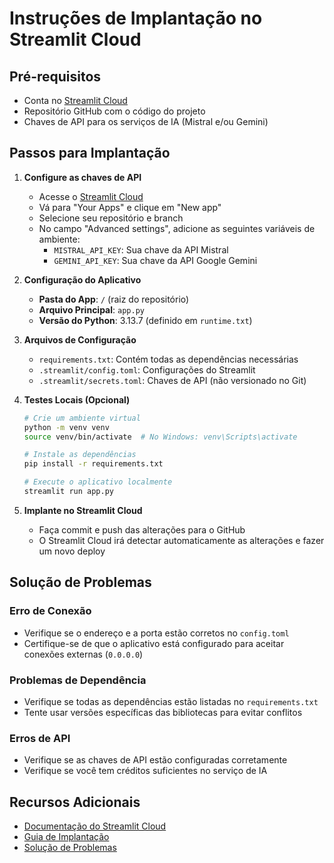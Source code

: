 # Instruções de Implantação no Streamlit Cloud

## Pré-requisitos
- Conta no [Streamlit Cloud](https://streamlit.io/cloud)
- Repositório GitHub com o código do projeto
- Chaves de API para os serviços de IA (Mistral e/ou Gemini)

## Passos para Implantação

1. **Configure as chaves de API**
   - Acesse o [Streamlit Cloud](https://share.streamlit.io/)
   - Vá para "Your Apps" e clique em "New app"
   - Selecione seu repositório e branch
   - No campo "Advanced settings", adicione as seguintes variáveis de ambiente:
     - `MISTRAL_API_KEY`: Sua chave da API Mistral
     - `GEMINI_API_KEY`: Sua chave da API Google Gemini

2. **Configuração do Aplicativo**
   - **Pasta do App**: `/` (raiz do repositório)
   - **Arquivo Principal**: `app.py`
   - **Versão do Python**: 3.13.7 (definido em `runtime.txt`)

3. **Arquivos de Configuração**
   - `requirements.txt`: Contém todas as dependências necessárias
   - `.streamlit/config.toml`: Configurações do Streamlit
   - `.streamlit/secrets.toml`: Chaves de API (não versionado no Git)

4. **Testes Locais (Opcional)**
   ```bash
   # Crie um ambiente virtual
   python -m venv venv
   source venv/bin/activate  # No Windows: venv\Scripts\activate

   # Instale as dependências
   pip install -r requirements.txt

   # Execute o aplicativo localmente
   streamlit run app.py
   ```

5. **Implante no Streamlit Cloud**
   - Faça commit e push das alterações para o GitHub
   - O Streamlit Cloud irá detectar automaticamente as alterações e fazer um novo deploy

## Solução de Problemas

### Erro de Conexão
- Verifique se o endereço e a porta estão corretos no `config.toml`
- Certifique-se de que o aplicativo está configurado para aceitar conexões externas (`0.0.0.0`)

### Problemas de Dependência
- Verifique se todas as dependências estão listadas no `requirements.txt`
- Tente usar versões específicas das bibliotecas para evitar conflitos

### Erros de API
- Verifique se as chaves de API estão configuradas corretamente
- Verifique se você tem créditos suficientes no serviço de IA

## Recursos Adicionais
- [Documentação do Streamlit Cloud](https://docs.streamlit.io/streamlit-cloud/)
- [Guia de Implantação](https://docs.streamlit.io/streamlit-cloud/get-started/deploy-an-app)
- [Solução de Problemas](https://docs.streamlit.io/streamlit-cloud/troubleshooting)
